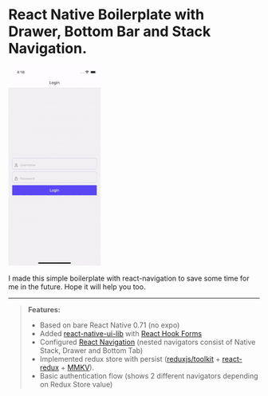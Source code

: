 # React Native Boilerplate with Drawer, Bottom Bar and Stack Navigation.

![HeaderImage](front.gif 'HeaderImage')

I made this simple boilerplate with react-navigation to save some time for me in the future. Hope it will help you too.

---

> **Features:**
>
> - Based on bare React Native 0.71 (no expo)
> - Added [react-native-ui-lib](https://wix.github.io/react-native-ui-lib/) with [React Hook Forms](https://react-hook-form.com)
> - Configured [React Navigation](https://reactnavigation.org) (nested navigators consist of Native Stack, Drawer and Bottom Tab)
> - Implemented redux store with persist ([reduxjs/toolkit](https://redux-toolkit.js.org) + [react-redux](https://react-redux.js.org) + [MMKV](https://github.com/mrousavy/react-native-mmkv)).
> - Basic authentication flow (shows 2 different navigators depending on Redux Store value)
